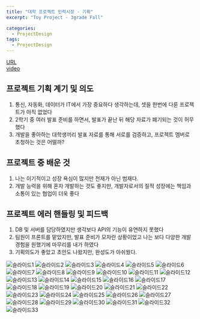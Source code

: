```yaml
---
title: "대학 프로젝트 인력시장 - 기획"
excerpt: "Toy Project - 3grade Fall"

categories:
  - ProjectDesign
tags:
  - ProjectDesign
---
```


[URL](https://cheonuk.wixsite.com/danmyeong)   
[video](https://www.youtube.com/watch?v=LEAAoj7ToP0&t=299s)    

## 프로젝트 기획 계기 및 의도  
1. 통신, 자동화, 데이터가 IT에서 가장 중요하다 생각하는데, 셋을 한번에 다룬 프로젝트가 아직 없었다  
2. 2학기 중 여러 발표 준비를 하면서, 발표가 끝난 뒤 해당 자료가 폐기되는 것이 허무했다  
3. 개발을 좋아하는 대학생끼리 발표 자료를 통해 서로를 검증하고, 프로젝트 멤버로 초청하는 것은 어떨까?    

## 프로젝트 중 배운 것  
1. 나는 이기적이고 성장 욕심이 많지만 천재가 아닌 범재다.  
2. 개발 능력을 위해 혼자 개발하는 것도 좋지만, 개발자로서의 질적 성장에는 책임과 소통이 있는 협업이 더욱 좋다    

## 프로젝트 에러 핸들링 및 피드백  
1. DB 및 서버를 담당하였지만 생각보다 API의 기능이 유연하지 못했다  
2. 팀원이 프론트를 맡았지만, 발표 준비가 모자란 상황이었고 나는 보다 다양한 개발 경험을 원했기에 마무리를 내가 하였다   
3. 기획의도가 좋았고 초안도 나왔지만, 완성도가 아쉬웠다.   

![슬라이드1](https://user-images.githubusercontent.com/34998051/68539513-bb5d0700-03c8-11ea-9c83-49dd865294e5.jpeg)
![슬라이드2](https://user-images.githubusercontent.com/34998051/68539514-bb5d0700-03c8-11ea-9c00-d1a4faed760a.jpeg)
![슬라이드3](https://user-images.githubusercontent.com/34998051/68539515-bbf59d80-03c8-11ea-85cc-7059e72e244c.jpeg)
![슬라이드4](https://user-images.githubusercontent.com/34998051/68539516-bbf59d80-03c8-11ea-88d9-17a63abbe554.jpeg)
![슬라이드5](https://user-images.githubusercontent.com/34998051/68539517-bbf59d80-03c8-11ea-8886-75a77604fdb8.jpeg)
![슬라이드6](https://user-images.githubusercontent.com/34998051/68539518-bbf59d80-03c8-11ea-8a3f-d432e48fd982.jpeg)
![슬라이드7](https://user-images.githubusercontent.com/34998051/68539519-bc8e3400-03c8-11ea-8c91-437547682748.jpeg)
![슬라이드8](https://user-images.githubusercontent.com/34998051/68539520-bc8e3400-03c8-11ea-8fda-36687e8343e5.jpeg)
![슬라이드9](https://user-images.githubusercontent.com/34998051/68539521-bc8e3400-03c8-11ea-9280-e57867a007b5.jpeg)
![슬라이드10](https://user-images.githubusercontent.com/34998051/68539522-bc8e3400-03c8-11ea-97f4-5bd3b7f05ec1.jpeg)
![슬라이드11](https://user-images.githubusercontent.com/34998051/68539523-bd26ca80-03c8-11ea-848a-ec199850a0a2.jpeg)
![슬라이드12](https://user-images.githubusercontent.com/34998051/68539524-bd26ca80-03c8-11ea-8003-4787e679674e.jpeg)
![슬라이드13](https://user-images.githubusercontent.com/34998051/68539525-bd26ca80-03c8-11ea-856e-fbe6b928e2dd.jpeg)
![슬라이드14](https://user-images.githubusercontent.com/34998051/68539526-bd26ca80-03c8-11ea-968f-70d54a0da0e7.jpeg)
![슬라이드15](https://user-images.githubusercontent.com/34998051/68539527-bdbf6100-03c8-11ea-8254-1b93d35ce55d.jpeg)
![슬라이드16](https://user-images.githubusercontent.com/34998051/68539528-bdbf6100-03c8-11ea-868f-b57159c44c6d.jpeg)
![슬라이드17](https://user-images.githubusercontent.com/34998051/68539529-bdbf6100-03c8-11ea-8054-a643366f9e2f.jpeg)
![슬라이드18](https://user-images.githubusercontent.com/34998051/68539530-bdbf6100-03c8-11ea-9983-dd04eb4feb0a.jpeg)
![슬라이드19](https://user-images.githubusercontent.com/34998051/68539531-be57f780-03c8-11ea-8bf8-db68df8af8ed.jpeg)
![슬라이드20](https://user-images.githubusercontent.com/34998051/68539532-be57f780-03c8-11ea-8abd-8ecd1bf3995a.jpeg)
![슬라이드21](https://user-images.githubusercontent.com/34998051/68539533-be57f780-03c8-11ea-9fa7-40c0d024c270.jpeg)
![슬라이드22](https://user-images.githubusercontent.com/34998051/68539534-be57f780-03c8-11ea-999d-f54a184f4e82.jpeg)
![슬라이드23](https://user-images.githubusercontent.com/34998051/68539535-bef08e00-03c8-11ea-805a-6acd6e5d9f71.jpeg)
![슬라이드24](https://user-images.githubusercontent.com/34998051/68539536-bef08e00-03c8-11ea-84a5-9b132cc9f5f2.jpeg)
![슬라이드25](https://user-images.githubusercontent.com/34998051/68539537-bef08e00-03c8-11ea-985d-0f8bb3388e69.jpeg)
![슬라이드26](https://user-images.githubusercontent.com/34998051/68539538-bf892480-03c8-11ea-8ef6-d662565045dd.jpeg)
![슬라이드27](https://user-images.githubusercontent.com/34998051/68539539-bf892480-03c8-11ea-95da-553c8774692d.jpeg)
![슬라이드28](https://user-images.githubusercontent.com/34998051/68539540-bf892480-03c8-11ea-97e0-ce18ae47a1a3.jpeg)
![슬라이드29](https://user-images.githubusercontent.com/34998051/68539541-bf892480-03c8-11ea-8b86-65204ec214c8.jpeg)
![슬라이드30](https://user-images.githubusercontent.com/34998051/68539542-c021bb00-03c8-11ea-8712-322e6313b7e6.jpeg)
![슬라이드31](https://user-images.githubusercontent.com/34998051/68539543-c021bb00-03c8-11ea-9fe4-690f6914ac2b.jpeg)
![슬라이드32](https://user-images.githubusercontent.com/34998051/68539544-c021bb00-03c8-11ea-9b44-4244acb3c925.jpeg)
![슬라이드33](https://user-images.githubusercontent.com/34998051/68539545-c021bb00-03c8-11ea-8d22-609b1352ce00.jpeg)

